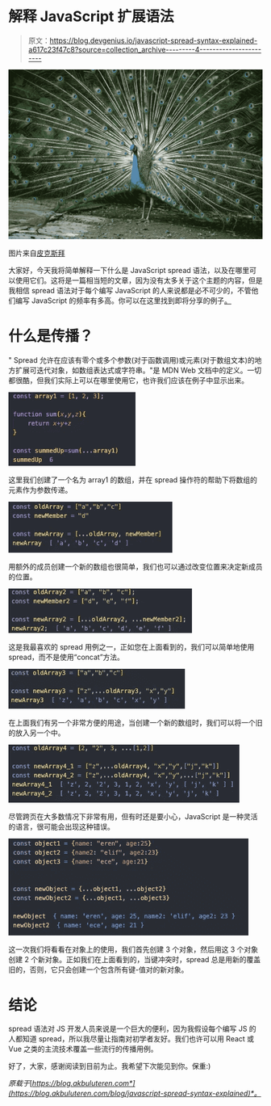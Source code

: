 # 解释 JavaScript 扩展语法

> 原文：<https://blog.devgenius.io/javascript-spread-syntax-explained-a617c23f47c8?source=collection_archive---------4----------------------->

![](img/c977c9b5b395152047efc5de1b799558.png)

图片来自[皮克斯拜](https://pixabay.com/?utm_source=link-attribution&utm_medium=referral&utm_campaign=image&utm_content=3023523)

大家好，今天我将简单解释一下什么是 JavaScript spread 语法，以及在哪里可以使用它们。这将是一篇相当短的文章，因为没有太多关于这个主题的内容，但是我相信 spread 语法对于每个编写 JavaScript 的人来说都是必不可少的，不管他们编写 JavaScript 的频率有多高。你可以在这里找到即将分享的例子[。](https://github.com/eren23/javascript-spread-explained)

# 什么是传播？

" Spread 允许在应该有零个或多个参数(对于函数调用)或元素(对于数组文本)的地方扩展可迭代对象，如数组表达式或字符串。"是 MDN Web 文档中的定义。一切都很酷，但我们实际上可以在哪里使用它，也许我们应该在例子中显示出来。

![](img/3f42f3f9c2eaba0ef5463e005a857f68.png)

这里我们创建了一个名为 array1 的数组，并在 spread 操作符的帮助下将数组的元素作为参数传递。

![](img/8e58a1eff9993d7c44df62a371b39dea.png)

用额外的成员创建一个新的数组也很简单，我们也可以通过改变位置来决定新成员的位置。

![](img/ddb13b53b425699654e642fab516beb2.png)

这是我最喜欢的 spread 用例之一，正如您在上面看到的，我们可以简单地使用 spread，而不是使用“concat”方法。

![](img/87d9bf59543122512cd10659770388ba.png)

在上面我们有另一个非常方便的用途，当创建一个新的数组时，我们可以将一个旧的放入另一个中。

![](img/4583a8ce0e241f3c55894b1cf26550c5.png)

尽管跨页在大多数情况下非常有用，但有时还是要小心，JavaScript 是一种灵活的语言，很可能会出现这种错误。

![](img/e018b0d49372cd2dfce40ce94fae671c.png)

这一次我们将看看在对象上的使用，我们首先创建 3 个对象，然后用这 3 个对象创建 2 个新对象。正如我们在上面看到的，当键冲突时，spread 总是用新的覆盖旧的，否则，它只会创建一个包含所有键-值对的新对象。

# 结论

spread 语法对 JS 开发人员来说是一个巨大的便利，因为我假设每个编写 JS 的人都知道 spread，所以我尽量让指南对初学者友好。我们也许可以用 React 或 Vue 之类的主流技术覆盖一些流行的传播用例。

好了，大家，感谢阅读到目前为止。我希望下次能见到你。保重:)

*原载于*[*https://blog.akbuluteren.com*](https://blog.akbuluteren.com/blog/javascript-spread-syntax-explained)*。*